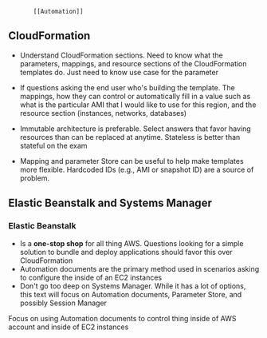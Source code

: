            [[Automation]]

## CloudFormation

- Understand CloudFormation sections. Need to know what the parameters, mappings, and resource sections of the CloudFormation templates do. Just need to know use case for the parameter
- If questions asking the end user who's building the template. The mappings, how they can control or automatically fill in a value such as what is the particular AMI that I would like to use for this region, and the resource section (instances, networks, databases)

- Immutable architecture is preferable. Select answers that favor having resources than can be replaced at anytime. Stateless is better than stateful on the exam

- Mapping and parameter Store can be useful to help make templates more flexible. Hardcoded IDs (e.g., AMI or snapshot ID) are a source of problem.

## Elastic Beanstalk and Systems Manager
### Elastic Beanstalk

- Is a **one-stop shop** for all thing AWS. Questions looking for a simple solution to bundle and deploy applications should favor this over CloudFormation
- Automation documents are the primary method used in scenarios asking to configure the inside of an EC2 instances
- Don't go too deep on Systems Manager. While it has a lot of options, this text will focus on Automation documents, Parameter Store, and possibly Session Manager

Focus on using Automation documents to control thing inside of AWS account and inside of EC2 instances